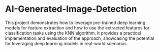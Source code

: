 # AI-Generated-Image-Detection
This project demonstrates how to leverage pre-trained deep learning models for feature extraction and how to use the extracted features for classification tasks using the KNN algorithm. It provides a practical implementation and evaluation of the approach, showcasing the potential for leveraging deep learning models in real-world scenarios.
